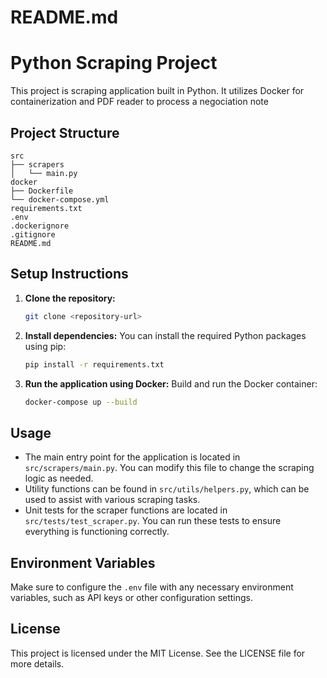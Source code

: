 # README.md

# Python Scraping Project

This project is scraping application built in Python. It utilizes Docker for containerization and PDF reader to process a negociation note

## Project Structure

```
src
├── scrapers
│   └── main.py
docker
├── Dockerfile
└── docker-compose.yml
requirements.txt
.env
.dockerignore
.gitignore
README.md
```

## Setup Instructions

1. **Clone the repository:**

   ```bash
   git clone <repository-url>
   ```

2. **Install dependencies:**
   You can install the required Python packages using pip:

   ```bash
   pip install -r requirements.txt
   ```

3. **Run the application using Docker:**
   Build and run the Docker container:
   ```bash
   docker-compose up --build
   ```

## Usage

- The main entry point for the application is located in `src/scrapers/main.py`. You can modify this file to change the scraping logic as needed.
- Utility functions can be found in `src/utils/helpers.py`, which can be used to assist with various scraping tasks.
- Unit tests for the scraper functions are located in `src/tests/test_scraper.py`. You can run these tests to ensure everything is functioning correctly.

## Environment Variables

Make sure to configure the `.env` file with any necessary environment variables, such as API keys or other configuration settings.

## License

This project is licensed under the MIT License. See the LICENSE file for more details.
